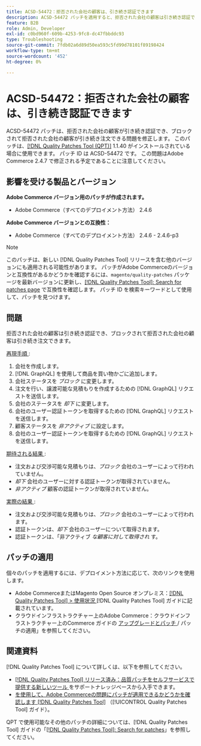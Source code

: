 ```yaml
---
title: ACSD-54472：拒否された会社の顧客は、引き続き認証できます
description: ACSD-54472 パッチを適用すると、拒否された会社の顧客は引き続き認証でき、ブロックおよび拒否された会社の顧客は引き続き注文できるAdobe Commerceの問題を修正できます。
feature: B2B
role: Admin, Developer
exl-id: c0bd960f-609b-4253-9fc8-dc47fbbddc93
type: Troubleshooting
source-git-commit: 7fdb02a6d89d50ea593c5fd99d78101f89198424
workflow-type: tm+mt
source-wordcount: '452'
ht-degree: 0%

---
```


# ACSD-54472：拒否された会社の顧客は、引き続き認証できます

ACSD-54472 パッチは、拒否された会社の顧客が引き続き認証でき、ブロックされて拒否された会社の顧客が引き続き注文できる問題を修正します。 このパッチは、[[!DNL Quality Patches Tool (QPT)]](https://experienceleague.adobe.com/en/docs/commerce-operations/tools/quality-patches-tool/quality-patches-tool-to-self-serve-quality-patches) 1.1.40 がインストールされている場合に使用できます。 パッチ ID は ACSD-54472 です。 この問題はAdobe Commerce 2.4.7 で修正される予定であることに注意してください。

## 影響を受ける製品とバージョン

**Adobe Commerce バージョン用のパッチが作成されます。**

* Adobe Commerce（すべてのデプロイメント方法） 2.4.6

**Adobe Commerce バージョンとの互換性：**

* Adobe Commerce（すべてのデプロイメント方法） 2.4.6 - 2.4.6-p3

>[!NOTE]
>
>このパッチは、新しい [!DNL Quality Patches Tool] リリースを含む他のバージョンにも適用される可能性があります。 パッチがAdobe Commerceのバージョンと互換性があるかどうかを確認するには、`magento/quality-patches` パッケージを最新バージョンに更新し、[[!DNL Quality Patches Tool]: Search for patches page](https://experienceleague.adobe.com/tools/commerce-quality-patches/index.html) で互換性を確認します。 パッチ ID を検索キーワードとして使用して、パッチを見つけます。

## 問題

拒否された会社の顧客は引き続き認証でき、ブロックされて拒否された会社の顧客は引き続き注文できます。

<u> 再現手順 </u>:

1. 会社を作成します。
1. [!DNL GraphQL] を使用して商品を買い物かごに追加します。
1. 会社ステータスを *ブロック* に変更します。
1. 注文を行い、譲渡可能な見積もりを作成するための [!DNL GraphQL] リクエストを送信します。
1. 会社のステータスを *却下* に変更します。
1. 会社のユーザー認証トークンを取得するための [!DNL GraphQL] リクエストを送信します。
1. 顧客ステータスを *非アクティブ* に設定します。
1. 会社のユーザー認証トークンを取得するための [!DNL GraphQL] リクエストを送信します。

<u> 期待される結果 </u>:

* 注文および交渉可能な見積もりは、*ブロック* 会社のユーザーによって行われていません。
* *却下* 会社のユーザーに対する認証トークンが取得されていません。
* *非アクティブ* 顧客の認証トークンが取得されていません。

<u> 実際の結果 </u>:

* 注文および交渉可能な見積もりは、*ブロック* 会社のユーザーによって行われます。
* 認証トークンは、*却下* 会社のユーザーについて取得されます。
* 認証トークンは、「非アクティブ *な顧客に対して取得され* す。

## パッチの適用

個々のパッチを適用するには、デプロイメント方法に応じて、次のリンクを使用します。

* Adobe CommerceまたはMagento Open Source オンプレミス：[[!DNL Quality Patches Tool] > 使用状況 ](/help/tools/quality-patches-tool/usage.md)[!DNL Quality Patches Tool] ガイドに記載されています。
* クラウドインフラストラクチャー上のAdobe Commerce：クラウドインフラストラクチャー上のCommerce ガイドの [ アップグレードとパッチ ](https://experienceleague.adobe.com/docs/commerce-cloud-service/user-guide/develop/upgrade/apply-patches.html)/ パッチの適用」を参照してください。

## 関連資料

[!DNL Quality Patches Tool] について詳しくは、以下を参照してください。

* [[!DNL Quality Patches Tool]  リリース済み：品質パッチをセルフサービスで提供する新しいツール ](https://experienceleague.adobe.com/en/docs/commerce-operations/tools/quality-patches-tool/quality-patches-tool-to-self-serve-quality-patches) をサポートナレッジベースから入手できます。
* [ を使用して、Adobe Commerceの問題にパッチが適用できるかどうかを確認します  [!DNL Quality Patches Tool]](/help/tools/quality-patches-tool/patches-available-in-qpt/check-patch-for-magento-issue-with-magento-quality-patches.md) （[!UICONTROL Quality Patches Tool] ガイド）。


QPT で使用可能なその他のパッチの詳細については、[!DNL Quality Patches Tool] ガイドの「[[!DNL Quality Patches Tool]: Search for patches](https://experienceleague.adobe.com/tools/commerce-quality-patches/index.html)」を参照してください。
